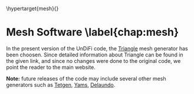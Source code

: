 \hypertarget{mesh}{}

# Mesh Software \label{chap:mesh}
<!-- In this chapter, the description of the mesh generation process
for UnDiFi is detailed. -->

In the present version of the UnDiFi code, the
[Triangle](https://www.cs.cmu.edu/~quake/triangle.html) mesh generator
has been choosen. Since detailed information about Triangle can be found in the given link,
and since no changes were done to the original code, we point the
reader to the main website.

**Note:** future releases of the code may include several other mesh
generators such as [Tetgen](http://wias-berlin.de/software/tetgen/),
[Yams](https://www.ljll.math.upmc.fr/frey/software.html),
[Delaundo](http://www.ae.metu.edu.tr/tuncer/ae546/prj/delaundo/).

<!-- In the following, only those features which are used in the mesh
generation process with UnDiFi are described. -->

<!--

## Mesh generation/conversion with Triangle
Triangle is a C program which generates meshes, Delaunay triangulations
and Voronoi diagrams for 2D pointsets, by Jonathan Shewchuk. It
generates exact Delaunay triangulations, constrained Delaunay
triangulations, and quality conforming Delaunay triangulations. The
latter can be generated with no small angles, and are thus suitable for
finite element analysis. It produces its own documentation. Complete
instructions are printed by invoking the program with the `-h` switch:

        triangle -h

The instructions are long; you'll probably want to pipe the output to more or redirect it to a file. The programs gives a short
list of command line options if it is invoked without arguments You have to give TRIANGLE some input to work with. Usually, you
start with a Planar Straight Line Graph (PSLG) which defines a set of points, and some nonintersecting segments that you want to
be sure are included in the triangulation. This information can easily be stored in a POLY, which is one of the expected input
formats Normally, TRIANGLE will triangulate the entire region defined by the convex hull of the points. You may define a portion
of the convex hull to be a `hole`, which is not to be triangulated. This is done by adding some hole information to your POLY
file

Try out TRIANGLE on the sample file, A.poly:

        triangle -p A.poly

Triangle will read the Planar Straight Line Graph defined by A.poly, and write its constrained Delaunay triangulation to A.1.node,
A.1.ele and A.1.poly. A is a planar straight line graph of the capital letter A. We use it as input to get a constrained Delaunay
triangulation.

    A.poly, the POLY file;
    A.1.poly, the output polygon file;
    A.1.node, the output node file;
    A.1.ele; the output element file;

For contrast, try running

        triangle -pq A.poly

Now, click on the same `ele` button. A new triangulation will be loaded; this one having no angles smaller than 20 degrees.

To see a Voronoi diagram, try this:

        cp A.poly A.node
        triangle -v A

### .node files

First line: `<# of vertices> <dimension (must be 2)> <# of attributes> <# of boundary markers (0 or 1)>`

Remaining lines: `<vertex #> <x> <y> [attributes] [boundary marker]`

Blank lines and comments prefixed by `#` may be placed anywhere. Vertices must be numbered consecutively, starting from one or
zero.

The attributes, which are typically floating-point values of physical quantities (such as mass or conductivity) associated with
the nodes of a finite element mesh, are copied unchanged to the output mesh. If -q, -a, -u, or -s is selected, each new Steiner
point added to the mesh will have quantities assigned to it by linear interpolation.

If the fourth entry of the first line is `1`, the last column of the remainder of the file is assumed to contain boundary markers.
Boundary markers are used to identify boundary vertices and vertices resting on PSLG segments. The .node files produced by
Triangle contain boundary markers in the last column unless they are suppressed by the -B switch.

### .ele files

First line: `<# of triangles> <nodes per triangle> <# of attributes>`
Remaining lines: `<triangle #> <node> <node> <node> ... [attributes]`

Blank lines and comments prefixed by `#` may be placed anywhere. Triangles must be numbered consecutively, starting from one
or zero. Nodes are indices into the corresponding .node file. The first three nodes are the corner vertices, and are listed in
counterclockwise order around each triangle. (The remaining nodes, if any, depend on the type of finite element used.)

As in .node files, the attributes are typically floating-point values of physical quantities (such as mass or conductivity)
associated with the elements (triangles) of a finite element mesh. Because there is no simple mapping from input to output
triangles, an attempt is made to interpolate attributes, which may result in a good deal of diffusion of attributes among
nearby triangles as the triangulation is refined. Attributes do not diffuse across segments, so attributes used to identify
segment-bounded regions remain intact.

In output .ele files, all triangles have three nodes each unless the -o2 switch is used, in which case subparametric quadratic
elements with six nodes are generated. The fourth, fifth, and sixth nodes lie on the midpoints of the edges opposite the first,
second, and third vertices.


### .poly files

    First line: <# of vertices> <dimension (must be 2)> <# of attributes> <# of boundary markers (0 or 1)>
    Following lines: <vertex #> <x> <y> [attributes] [boundary marker]
    One line: <# of segments> <# of boundary markers (0 or 1)>
    Following lines: <segment #> <endpoint> <endpoint> [boundary marker]
    One line: <# of holes>
    Following lines: <hole #> <x> <y>
    Optional line: <# of regional attributes and/or area constraints>
    Optional following lines: <region #> <x> <y> <attribute> <maximum area>

A .poly file represents a PSLG, as well as some additional information. PSLG stands for Planar Straight Line Graph, a term
familiar to computational geometers. By definition, a PSLG is just a list of vertices and segments. A .poly file can also contain
information about holes and concavities, as well as regional attributes and constraints on the areas of triangles.

The first section lists all the vertices, and is identical to the format of .node files. <# of vertices> may be set to zero to
indicate that the vertices are listed in a separate .node file; .poly files produced by Triangle always have this format. A vertex
set represented this way has the advantage that it may easily be triangulated with or without segments (depending on whether the
.poly or .node file is read).

The second section lists the segments. Segments are edges whose presence in the triangulation is enforced (although each segment
may be subdivided into smaller edges). Each segment is specified by listing the indices of its two endpoints. This means that you
must include its endpoints in the vertex list. Each segment, like each vertex, may have a boundary marker.

If -q, -a, -u, and -s are not selected, Triangle will produce a constrained Delaunay triangulation (CDT), in which each segment
appears as a single edge in the triangulation. If -q, -a, -u, or -s is selected, Triangle will produce a conforming constrained
Delaunay triangulation, in which segments may be subdivided into smaller edges. If -D is selected as well, Triangle will produce a
conforming Delaunay triangulation, so every triangle is Delaunay, and not just constrained Delaunay.

The third section lists holes (and concavities, if -c is selected) in the triangulation. Holes are specified by identifying a
point inside each hole. After the triangulation is formed, Triangle creates holes by eating triangles, spreading out from each
hole point until its progress is blocked by PSLG segments; you must be careful to enclose each hole in segments, or your whole
triangulation might be eaten away. If the two triangles abutting a segment are eaten, the segment itself is also eaten. Do not
place a hole directly on a segment; if you do, Triangle will choose one side of the segment arbitrarily.

The optional fourth section lists regional attributes (to be assigned to all triangles in a region) and regional constraints
on the maximum triangle area. Triangle will read this section only if the -A switch is used or the -a switch is used without a
number following it, and the -r switch is not used. Regional attributes and area constraints are propagated in the same manner
as holes; you specify a point for each attribute and/or constraint, and the attribute and/or constraint will affect the whole
region (bounded by segments) containing the point. If two values are written on a line after the x and y coordinates, the first
such value is assumed to be a regional attribute (but will only be applied if the -A switch is selected), and the second value
is assumed to be a regional area constraint (but will only be applied if the -a switch is selected). You may specify just one
value after the coordinates, which can serve as both an attribute and an area constraint, depending on the choice of switches.
If you are using the -A and -a switches simultaneously and wish to assign an attribute to some region without imposing an area
constraint, use a negative maximum area.

Blank lines and comments prefixed by `#` may be placed anywhere. Vertices, segments, holes, and regions must be numbered
consecutively, starting from one or zero. (The choice to begin the numbering from one or zero must be consistent across all
objects.)

When a triangulation is created from a .poly file, you must either enclose the entire region to be triangulated in PSLG segments,
or use the -c switch, which encloses the convex hull of the input vertex set. If you do not use the -c switch, Triangle will eat
all triangles that are not enclosed by segments; if you are not careful, your whole triangulation may be eaten away. If you do use
the -c switch, you can still produce concavities by the appropriate placement of holes just within the convex hull.

An ideal PSLG has no intersecting segments, nor any vertices that lie upon segments (except, of course, the endpoints of each
segment.) You aren't required to make your .poly files ideal, but you should be aware of what can go wrong. Segment intersections
are relatively safe - Triangle will calculate the intersection points for you and add them to the triangulation - as long as
your machine's floating-point precision doesn't become a problem. You are tempting the fates if you have three segments that
cross at the same location, and expect Triangle to figure out where the intersection point is. Thanks to floating-point roundoff
error, Triangle will probably decide that the three segments intersect at three different points, and you will find a minuscule
triangle in your output - unless Triangle tries to refine the tiny triangle, uses up the last bit of machine precision, and fails
to terminate at all. You're better off putting the intersection point in the input files, and manually breaking up each segment
into two. Similarly, if you place a vertex at the middle of a segment, and hope that Triangle will break up the segment at that
vertex, you might get lucky. On the other hand, Triangle might decide that the vertex doesn't lie precisely on the line, and
you'll have a needle-sharp triangle in your output - or a lot of tiny triangles if you're generating a quality mesh.

When Triangle reads a .poly file, it also writes a .poly file, which includes all edges that are subsegments of input segments.
If the -c switch is used, the output .poly file will also include all of the edges on the convex hull. Hence, the output .poly
file is useful for finding edges associated with input segments and setting boundary conditions in finite element simulations.
More importantly, you will need it if you plan to refine the output mesh, and don't want segments to be missing in later
triangulations.

### .edge files

First line: `<# of edges> <# of boundary markers (0 or 1)>`
Following lines: `<edge #> <endpoint> <endpoint> [boundary marker]`

Blank lines and comments prefixed by `#` may be placed anywhere. Edges are numbered consecutively, starting from one or zero.
Endpoints are indices into the corresponding .node file.

Triangle can produce .edge files (use the -e switch), but cannot read them. The optional column of boundary markers is suppressed
by the -B switch.

In Voronoi diagrams, one also finds a special kind of edge that is an infinite ray with only one endpoint. For these edges, a
different format is used:

    <edge #> <endpoint> -1 <direction x> <direction y>

The `direction` is a floating-point vector that indicates the direction of the infinite ray.

### .neigh files

First line: `<# of triangles> <# of neighbors per triangle (always 3)>`
Following lines: `<triangle #> <neighbor> <neighbor> <neighbor>`

Blank lines and comments prefixed by `#` may be placed anywhere. Triangles are numbered consecutively, starting from one or zero.
Neighbors are indices into the corresponding .ele file. An index of -1 indicates no neighbor (because the triangle is on an
exterior boundary). The first neighbor of triangle i is opposite the first corner of triangle i, and so on.

Triangle can produce .neigh files (use the -n switch), but cannot read them.

-->

<!--

### Command line switches

To run Triangle, the command line syntax is

`triangle [-prq__a__uAcDjevngBPNEIOXzo_YS__iFlsCQVh] input_file`

As in .node files, the attributes are typically floating-point values of physical quantities (such as mass or conductivity)
associated with the elements (triangles) of a finite element mesh. Because there is no simple mapping from input to output
triangles, an attempt is made to interpolate attributes, which may result in a good deal of diffusion of attributes among
nearby triangles as the triangulation is refined. Attributes do not diffuse across segments, so attributes used to identify
segment-bounded regions remain intact.

```
-p Triangulates a Planar Straight Line Graph (.poly file).
-r Refines a previously generated mesh.
-q Quality mesh generation with no angles smaller than 20 degrees. An alternate minimum angle may be specified after the `q'.
-a Imposes a maximum triangle area constraint. A fixed area constraint (that applies to every triangle) may be specified after the `a', or varying area constraints may be read from a .poly file or .area file.
-u Imposes a user-defined constraint on triangle size.
-A Assigns a regional attribute to each triangle that identifies what segment-bounded region it belongs to.
-c Encloses the convex hull with segments.
-D Conforming Delaunay: use this switch if you want all triangles in the mesh to be Delaunay, and not just constrained Delaunay; or if you want to ensure that all Voronoi vertices lie within the triangulation.
-j Jettisons vertices that are not part of the final triangulation from the output .node file (including duplicate input vertices and vertices ``eaten'' by holes).
-e Outputs (to an .edge file) a list of edges of the triangulation.
-v Outputs the Voronoi diagram associated with the triangulation. Does not attempt to detect degeneracies, so some Voronoi vertices may be duplicated.
-n Outputs (to a .neigh file) a list of triangles neighboring each triangle.
-g Outputs the mesh to an Object File Format (.off) file, suitable for viewing with the Geometry Center's Geomview package.
-B Suppresses boundary markers in the output .node, .poly, and .edge output files.
-P Suppresses the output .poly file. Saves disk space, but you lose the ability to maintain constraining segments on later refinements of the mesh.
-N Suppresses the output .node file.
-E Suppresses the output .ele file.
-I Suppresses mesh iteration numbers.
-O Suppresses holes: ignores the holes in the .poly file.
-X Suppresses exact arithmetic.
-z Numbers all items starting from zero (rather than one). Note that this switch is normally overrided by the value used to number the first vertex of the input .node or .poly file. However, this switch is useful when calling Triangle from another program.
-o2 Generates second-order subparametric elements with six nodes each.
-Y Prohibits the insertion of Steiner points on the mesh boundary. If specified twice (-YY), it prohibits the insertion of Steiner points on any segment, including internal segments.
-S Specifies the maximum number of added Steiner points.
-i Uses the incremental algorithm for Delaunay triangulation, rather than the divide-and-conquer algorithm.
-F Uses Steven Fortune's sweepline algorithm for Delaunay triangulation, rather than the divide-and-conquer algorithm.
-l Uses only vertical cuts in the divide-and-conquer algorithm. By default, Triangle uses alternating vertical and horizontal cuts, which usually improve the speed except with vertex sets that are small or short and wide. This switch is primarily of theoretical interest.
-s Specifies that segments should be forced into the triangulation by recursively splitting them at their midpoints, rather than by generating a constrained Delaunay triangulation. Segment splitting is true to Ruppert's original algorithm, but can create needlessly small triangles. This switch is primarily of theoretical interest.
-C Check the consistency of the final mesh. Uses exact arithmetic for checking, even if the -X switch is used. Useful if you suspect Triangle is buggy.
-Q Quiet: Suppresses all explanation of what Triangle is doing, unless an error occurs.
-V Verbose: Gives detailed information about what Triangle is doing. Add more `V's for increasing amount of detail. `-V' gives information on algorithmic progress and detailed statistics.
-h Help: Displays complete instructions.
```

### POLY
POLY is a data directory which contains examples of POLY files, a
format used by Jonathan Shewchuk to define PSLG's, planar straight line
graphs, for use with his program TRIANGLE. A Planar Straight Line Graph
(PSLG) is a set of vertices and segments. Segments are simply edges,
whose endpoints are vertices in the PSLG. Segments may intersect each
other only at their endpoints.

POLY File Characteristics:

  * ASCII
  * 2D
  * vertices are specified by coordinates.
  * line segments are specified by listing the indices of pairs of vertices.
  * a hole may be specified by listing the coordinates of a point inside the hole.
  * No compression
  * 1 image

Comments are prefixed by the character `#`. Everything from the comment character to the end of the line is ignored.
Vertices, segments, holes, and regions must be numbered and listed consecutively, starting from either 1 or 0.

The first line lists

  * The number of vertices (this is sometimes set to 0, to indicate that the vertices should be read from a NODE file);
  * The spatial dimension, which must be 2;
  * The number of vertex attributes;
  * The number of vertex boundary markers, which must be 0 or 1.

The vertex records must follow, with the format:

  * vertex index (these must be consecutive, starting either from 0 or 1);
  * X and Y coordinates;
  * The vertex attributes (if any);
  * The vertex boundary marker (if any).

The next line lists

  * The number of segments;
  * The number of segment boundary markers (0 or 1).

Segments should not cross each other; vertices should only lie on the ends of segments, and are never contained inside a segment.

The segments records must follow, with the format:

  * segment index;
  * start vertex, end vertex;
  * Boundary marker (if any).

The third section lists holes (and concavities, if -c is selected) in
the triangulation. Holes are specified by identifying a point inside
each hole. After the triangulation is formed, Triangle creates holes by
eating triangles, spreading out from each hole point until its progress
is blocked by PSLG segments; you must be careful to enclose each hole
in segments, or your whole triangulation might be eaten away. If the
two triangles abutting a segment are eaten, the segment itself is also
eaten. Do not place a hole directly on a segment; if you do, Triangle
chooses one side of the segment arbitrarily.

The next line lists

  * The number of holes.

The hole records must follow, with the format:

  * hole index;
  * X coordinate, Y coordinate of some point within the hole.

The optional fourth section lists regional attributes (to be assigned
to all triangles in a region) and regional constraints on the maximum
triangle area. Triangle reads this section only if the -A switch is
used or the -a switch is used without a number following it, and the
-r switch is not used. Regional attributes and area constraints are
propagated in the same manner as holes; you specify a point for each
attribute and/or constraint, and the attribute and/or constraint
affects the whole region (bounded by segments) containing the point.
If two values are written on a line after the x and y coordinate, the
first such value is assumed to be a regional attribute (but is only
applied if the -A switch is selected), and the second value is assumed
to be a regional area constraint (but is only applied if the -a switch
is selected). You may specify just one value after the coordinates,
which can serve as both an attribute and an area constraint, depending
on the choice of switches. If you are using the -A and -a switches
simultaneously and wish to assign an attribute to some region without
imposing an area constraint, use a negative maximum area.

The next line is optional. If given, it lists

  * The number of region attributes.

The optional regional attributes records must follow, with the format:

  * region index;
  * X coordinate, Y coordinate of a point in the region;
  * Attributes (if any);
  * Maximum area of triangles in the region;

A Sample POLY file:

Here is a sample file box.poly describing a square with a square hole.

~~~~~~
# A box with eight vertices in 2D, no attributes, one boundary marker.
8 2 0 1
# Outer box has these vertices:
 1   0 0   0
 2   0 3   0
 3   3 0   0
 4   3 3   33     # A special marker for this vertex.
# Inner square has these vertices:
 5   1 1   0
 6   1 2   0
 7   2 1   0
 8   2 2   0
# Five segments with boundary markers.
5 1
 1   1 2   5      # Left side of outer box.
# Square hole has these segments:
 2   5 7   0
 3   7 8   0
 4   8 6   10
 5   6 5   0
# One hole in the middle of the inner square.
1
1   1.5 1.5
~~~~~~

<!-- ## Mesh generation/conversion with Tetgen   -->
<!-- ## Mesh generation/conversion with Yams     -->
<!-- ## Mesh generation/conversion with Delaundo -->
